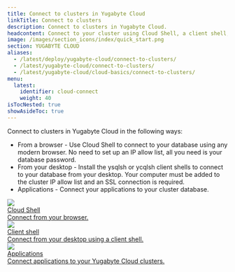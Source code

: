 ```yaml
---
title: Connect to clusters in Yugabyte Cloud
linkTitle: Connect to clusters
description: Connect to clusters in Yugabyte Cloud.
headcontent: Connect to your cluster using Cloud Shell, a client shell, and from applications.
image: /images/section_icons/index/quick_start.png
section: YUGABYTE CLOUD
aliases:
  - /latest/deploy/yugabyte-cloud/connect-to-clusters/
  - /latest/yugabyte-cloud/connect-to-clusters/
  - /latest/yugabyte-cloud/cloud-basics/connect-to-clusters/
menu:
  latest:
    identifier: cloud-connect
    weight: 40
isTocNested: true
showAsideToc: true
---
```


Connect to clusters in Yugabyte Cloud in the following ways:

- From a browser - Use Cloud Shell to connect to your database using any modern browser. No need to set up an IP allow list, all you need is your database password.
- From your desktop - Install the ysqlsh or ycqlsh client shells to connect to your database from your desktop. Your computer must be added to the cluster IP allow list and an SSL connection is required.
- Applications - Connect your applications to your cluster database.

<div class="row">

  <div class="col-12 col-md-6 col-lg-12 col-xl-6">
    <a class="section-link icon-offset" href="connect-cloud-shell/">
      <div class="head">
        <img class="icon" src="/images/section_icons/explore/cloud_native.png" aria-hidden="true" />
        <div class="title">Cloud Shell</div>
      </div>
      <div class="body">
        Connect from your browser.
      </div>
    </a>
  </div>

  <div class="col-12 col-md-6 col-lg-12 col-xl-6">
    <a class="section-link icon-offset" href="connect-client-shell/">
      <div class="head">
        <img class="icon" src="/images/section_icons/index/develop.png" aria-hidden="true" />
        <div class="title">Client shell</div>
      </div>
      <div class="body">
        Connect from your desktop using a client shell.
      </div>
    </a>
  </div>

  <div class="col-12 col-md-6 col-lg-12 col-xl-6">
    <a class="section-link icon-offset" href="connect-applications/">
      <div class="head">
        <img class="icon" src="/images/section_icons/develop/real-world-apps.png" aria-hidden="true" />
        <div class="title">Applications</div>
      </div>
      <div class="body">
        Connect applications to your Yugabyte Cloud clusters.
      </div>
    </a>
  </div>

</div>
